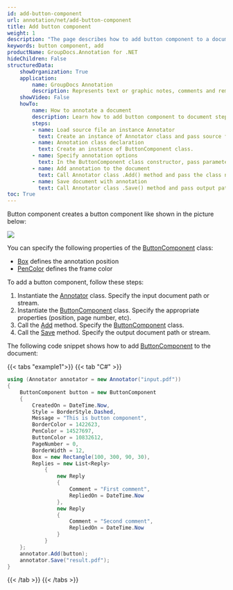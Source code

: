```yaml
---
id: add-button-component
url: annotation/net/add-button-component
title: Add button component
weight: 1
description: "The page describes how to add button component to a document using GroupDocs.Annotation for .NET."
keywords: button component, add
productName: GroupDocs.Annotation for .NET
hideChildren: False
structuredData:
    showOrganization: True
    application:    
        name: GroupDocs Annotation
        description: Represents text or graphic notes, comments and remarks attached to a specific part of the content of the document using C#
    showVideo: False
    howTo:
        name: How to annotate a document
        description: Learn how to add button component to document step by step
        steps:
        - name: Load source file an instance Annotator
          text: Create an instance of Annotator class and pass source file path as a constructor parameter. You may specify absolute or relative file path as per your requirements. 
        - name: Annotation class declaration
          text: Create an instance of ButtonComponent class.
        - name: Specify annotation options 
          text: In the ButtonComponent class constructor, pass parameters.
        - name: Add annotation to the document
          text: Call Annotator class .Add() method and pass the class name ButtonComponent.
        - name: Save document with annotation
          text: Call Annotator class .Save() method and pass output path file.
toc: True
---
```

Button component creates a button component like shown in the picture below: 

![](/annotation/net/images/add-button-component.png)

You can specify the following properties of the [ButtonComponent](https://reference.groupdocs.com/net/annotation/groupdocs.annotation.models.formatspecificcomponents.pdf/buttoncomponent) class:

*   [Box](https://reference.groupdocs.com/annotation/net/groupdocs.annotation.models.formatspecificcomponents.pdf/buttoncomponent/properties/box) defines the annotation position
*   [PenColor](https://reference.groupdocs.com/annotation/net/groupdocs.annotation.models.formatspecificcomponents.pdf/buttoncomponent/properties/pencolor) defines the frame color

To add a button component, follow these steps:

1.   Instantiate the [Annotator](https://reference.groupdocs.com/net/annotation/groupdocs.annotation/annotator) class. Specify the input document path or stream.
2.   Instantiate the [ButtonComponent](https://reference.groupdocs.com/net/annotation/groupdocs.annotation.models.formatspecificcomponents.pdf/buttoncomponent) class. Specify the appropriate properties (position, page number, etc).
3.   Call the [Add](https://reference.groupdocs.com/net/annotation/groupdocs.annotation/annotator/methods/add) method. Specify the [ButtonComponent](https://reference.groupdocs.com/net/annotation/groupdocs.annotation.models.formatspecificcomponents.pdf/buttoncomponent) class.
4.   Call the [Save](https://reference.groupdocs.com/net/annotation/groupdocs.annotation/annotator/methods/save/index) method. Specify the output document path or stream.

The following code snippet shows how to add [ButtonComponent](https://reference.groupdocs.com/net/annotation/groupdocs.annotation.models.formatspecificcomponents.pdf/cropdowncomponent) to the document:

{{< tabs "example1">}}
{{< tab "C#" >}}
```csharp
using (Annotator annotator = new Annotator("input.pdf"))
{
	ButtonComponent button = new ButtonComponent
    {
        CreatedOn = DateTime.Now,
        Style = BorderStyle.Dashed,
        Message = "This is button component",
        BorderColor = 1422623,
        PenColor = 14527697,
        ButtonColor = 10832612,
        PageNumber = 0,
        BorderWidth = 12,
        Box = new Rectangle(100, 300, 90, 30),
        Replies = new List<Reply>
            {
                new Reply
                {
                    Comment = "First comment",
                    RepliedOn = DateTime.Now
                },
                new Reply
                {
                    Comment = "Second comment",
                    RepliedOn = DateTime.Now
                }
            }
    };
    annotator.Add(button);
    annotator.Save("result.pdf");
}
```
{{< /tab >}}
{{< /tabs >}}